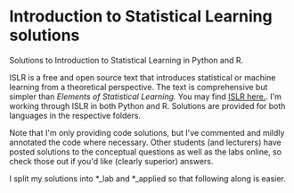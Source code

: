# Introduction to Statistical Learning solutions
Solutions to Introduction to Statistical Learning in Python and R.

ISLR is a free and open source text that introduces statistical or machine learning from a theoretical perspective. The text is comprehensive but simpler than _Elements of Statistical Learning._ You may find [ISLR here.](https://statlearning.com/).
I'm working through ISLR in both Python and R. Solutions are provided for both languages in the respective folders.

Note that I'm only providing code solutions, but I've commented and mildly annotated the code where necessary. Other students (and lecturers) have posted solutions to the conceptual questions as well as the labs online, so check those out if you'd like (clearly superior) answers.

I split my solutions into *_lab and *_applied so that following along is easier.
